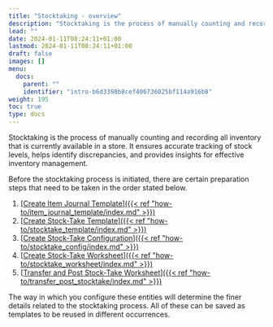 ```yaml
---
title: "Stocktaking - overview"
description: "Stocktaking is the process of manually counting and recording all inventory that is currently available in a store."
lead: ""
date: 2024-01-11T08:24:11+01:00
lastmod: 2024-01-11T08:24:11+01:00
draft: false
images: []
menu:
  docs:
    parent: ""
    identifier: "intro-b6d3398b8cef406736025bf114a916b8"
weight: 195
toc: true
type: docs
---
```


Stocktaking is the process of manually counting and recording all inventory that is currently available in a store. It ensures accurate tracking of stock levels, helps identify discrepancies, and provides insights for effective inventory management. 

Before the stocktaking process is initiated, there are certain preparation steps that need to be taken in the order stated below. 

1. [<ins>Create Item Journal Template<ins>]({{< ref "how-to/item_journal_template/index.md" >}})
2. [<ins>Create Stock-Take Template<ins>]({{< ref "how-to/stocktake_template/index.md" >}})
3. [<ins>Create Stock-Take Configuration<ins>]({{< ref "how-to/stocktake_config/index.md" >}})
4. [<ins>Create Stock-Take Worksheet<ins>]({{< ref "how-to/stocktake_worksheet/index.md" >}})
5. [<ins>Transfer and Post Stock-Take Worksheet<ins>]({{< ref "how-to/transfer_post_stocktake/index.md" >}})

The way in which you configure these entities will determine the finer details related to the stocktaking process. All of these can be saved as templates to be reused in different occurrences.